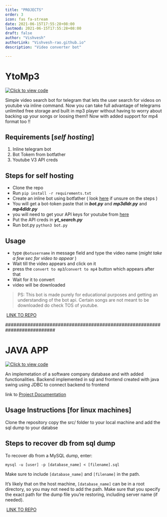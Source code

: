 ```yaml
---
title: "PROJECTS"
order: 3
icon: fas fa-stream
date: 2021-06-15T17:55:28+08:00
lastmod: 2021-06-15T17:55:28+08:00
draft: false
author: "Vishvesh"
authorLink: "Vishvesh-rao.github.io"
description: "Video converter bot"

---
```


# YtoMp3 

[![Click to view code](https://codimd.s3.shivering-isles.com/demo/uploads/02a6da1fb9d19367162f4239e.jpeg)](https://github.com/Vishvesh-rao/ytomp3)

Simple video search bot for telegram that lets the user search for videos on youtube via inline command. Now you can take full advantage of telegrams unlimited free storage and built in mp3 player without having to worry about backing up your songs or loosing them!! Now with added support for mp4 format too !!

## Requirements [_self hosting_]

1. Inline telegram bot 
2. Bot Tokem from botfather
3. Youtube V3 API creds

## Steps for self hosting
- Clone the repo
- Run ```pip install -r requirements.txt```
- Create an inline bot using botfather ( look [here](https://core.telegram.org/bots/inline) if unsure on the steps )
- You will get a bot-token paste that in ***bot.py*** and ***mp3dldr.py*** and ***mp4dldr.py***
- you will need to get your API keys for youtube from [here](https://developers.google.com/docs/api/quickstart/python) 
- Put the API creds in ***yt_search.py***
- Run bot.py `python3 bot.py`

## Usage

- type `@botusername` in message field and type the video name (_might take a few sec for video to appear_ )
- Wait till the video appears and click on it
- press the `convert to mp3`/`convert to mp4` button which appears after that
- Wait for it to convert
- video will be downloaded


> PS: This bot is made purely for educational purposes and getting an understanding of the bot api. Certain songs are not meant to be downloaded do check TOS of youtube. 

&nbsp;[LINK TO REPO](https://github.com/Vishvesh-rao/ytomp3)

##########################################################################

# JAVA APP

[![Click to view code](https://codimd.s3.shivering-isles.com/demo/uploads/02a6da1fb9d19367162f4239d.png)](https://github.com/Vishvesh-rao/E-Hub-Software-company-database)

An implemetation of a software company database and with added functionalities. Backend implemented in sql and frontend created with java swing using JDBC to connect backend to frontend


link to [Project Documentation](https://drive.google.com/file/d/1CJerirHTqw2HPQ1wP8521Y9Gay244b9f/view?usp=sharing)

## Usage Instructions [for linux machines]
 Clone the repository copy the src/ folder to your local machine and add the sql dump to your databse

## Steps to recover db from sql dump

To recover db from a MySQL dump, enter:

`mysql -u [user] -p [database_name] < [filename].sql`

Make sure to include `[database_name]` and `[filename]` in the path.

It’s likely that on the host machine, `[database_name]` can be in a root directory, so you may not need to add the path. Make sure that you specify the exact path for the dump file you’re restoring, including server name (if needed).

&nbsp;[LINK TO REPO](https://github.com/Vishvesh-rao/E-Hub-Software-company-database)


